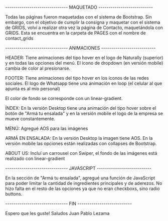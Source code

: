 ------------------------------- MAQUETADO ---------------------------

Todas las páginas fueron maquetadas con el sistema de Bootstrap. Sin embargo, con el objetivo de cumplir la consigna y maquetar con el sistema de GRIDS, volví a realizar otra vez la página de Contacto, maquetándola con GRIDS. Esta se encuentra en la carpeta de PAGES con el nombre de contact_grids

------------------------------- ANIMACIONES ---------------------------

HEADER: Tiene animaciones del tipo hover en el logo de Naturally (superior) y en todas las opciones del menú.
El ícono de dropdown (en versión mobile) cambia de color al presionarse.

FOOTER: Tiene animaciones del tipo hover en los íconos de las redes sociales. El logo de Whatsapp tiene una animación en loop (el celular al que apunta es al mío personal)

El color de fondo se corresponde con un linear-gradient.

ÍNDEX: En la versión Desktop tiene una animación del tipo hover sobre el botón de "Armá tu ensalada" y en la versión mobile el logo de la empresa se mueve constantemente.

MENÚ: Agregué AOS para las imágenes

ARMÁ EN ENSALADA: En la versión Desktop la imagen tiene AOS. En la versión mobile las opciones están realizadas con collapses de Bootstrap.

ABOUT US: Incluí un carrousel con Swiper, el fondo de las imágenes está realizado con linear-gradient

------------------------------- JAVASCRIPT  ---------------------------

En la sección de "Armá tu ensalada", agregué una función de JavaScript para poder limitar la cantidad de ingredientes principales y de aderezos. No hizo falta en el resto de las opciones ya que no eran checkboxs, sino radio buttons.

------------------------------- FIN  ---------------------------

Espero que les guste!
Saludos
Juan Pablo Lezama
